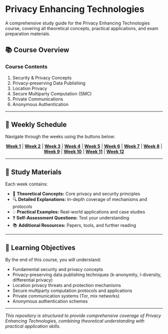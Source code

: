 # Privacy Enhancing Technologies

A comprehensive study guide for the Privacy Enhancing Technologies course, covering all theoretical concepts, practical applications, and exam preparation materials.

## 📚 Course Overview

### Course Contents
1. Security & Privacy Concepts
2. Privacy-preserving Data Publishing
3. Location Privacy
4. Secure Multiparty Computation (SMC)
5. Private Communications
6. Anonymous Authentication

   
---

## 📅 Weekly Schedule

Navigate through the weeks using the buttons below:

<div align="center">

[**Week 1**](week1.md) | [**Week 2**](week2.md) | [**Week 3**](week3.md) | [**Week 4**](week4.md) | [**Week 5**](week5.md) | [**Week 6**](week6.md) | [**Week 7**](week7.md) | [**Week 8**](week8.md) | [**Week 9**](week9.md) | [**Week 10**](week10.md) | [**Week 11**](week11.md) | [**Week 12**](week12.md)

</div>

---

## 📖 Study Materials

Each week contains:
- 📝 **Theoretical Concepts:** Core privacy and security principles
- 🔍 **Detailed Explanations:** In-depth coverage of mechanisms and protocols
- 💡 **Practical Examples:** Real-world applications and case studies
- ❓ **Self-Assessment Questions:** Test your understanding
- 📚 **Additional Resources:** Papers, tools, and further reading

---

## 🎯 Learning Objectives

By the end of this course, you will understand:

- Fundamental security and privacy concepts
- Privacy-preserving data publishing techniques (k-anonymity, l-diversity, differential privacy)
- Location privacy threats and protection mechanisms
- Secure multiparty computation protocols and applications
- Private communication systems (Tor, mix networks)
- Anonymous authentication schemes

---
*This repository is structured to provide comprehensive coverage of Privacy Enhancing Technologies, combining theoretical understanding with practical application skills.*
